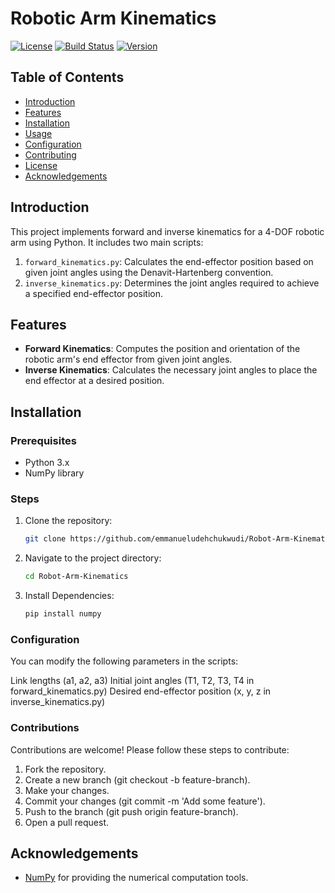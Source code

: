 # Robotic Arm Kinematics

[![License](https://img.shields.io/github/license/emmanueludehchukwudi/Robot-Arm-Kinematics)](LICENSE)
[![Build Status](https://img.shields.io/github/actions/workflow/status/emmanueludehchukwudi/Robot-Arm-Kinematics/ci.yml?branch=main)](https://github.com/emmanueludehchukwudi/Robot-Arm-Kinematics/actions)
[![Version](https://img.shields.io/github/v/release/emmanueludehchukwudi/Robot-Arm-Kinematics)](https://github.com/emmanueludehchukwudi/Robot-Arm-Kinematics/releases)

## Table of Contents

- [Introduction](#introduction)
- [Features](#features)
- [Installation](#installation)
- [Usage](#usage)
- [Configuration](#configuration)
- [Contributing](#contributing)
- [License](#license)
- [Acknowledgements](#acknowledgements)

## Introduction

This project implements forward and inverse kinematics for a 4-DOF robotic arm using Python. It includes two main scripts:
1. `forward_kinematics.py`: Calculates the end-effector position based on given joint angles using the Denavit-Hartenberg convention.
2. `inverse_kinematics.py`: Determines the joint angles required to achieve a specified end-effector position.

## Features

- **Forward Kinematics**: Computes the position and orientation of the robotic arm's end effector from given joint angles.
- **Inverse Kinematics**: Calculates the necessary joint angles to place the end effector at a desired position.

## Installation

### Prerequisites

- Python 3.x
- NumPy library

### Steps

1. Clone the repository:
   ```sh
   git clone https://github.com/emmanueludehchukwudi/Robot-Arm-Kinematics.git

2. Navigate to the project directory:
   ```sh
   cd Robot-Arm-Kinematics
   
3. Install Dependencies:
    ```sh
    pip install numpy
### Configuration
You can modify the following parameters in the scripts:

Link lengths (a1, a2, a3)
Initial joint angles (T1, T2, T3, T4 in forward_kinematics.py)
Desired end-effector position (x, y, z in inverse_kinematics.py)

### Contributions
Contributions are welcome! Please follow these steps to contribute:

1. Fork the repository.
2. Create a new branch (git checkout -b feature-branch).
3. Make your changes.
4. Commit your changes (git commit -m 'Add some feature').
5. Push to the branch (git push origin feature-branch).
6. Open a pull request.

## Acknowledgements

- [NumPy](https://numpy.org/) for providing the numerical computation tools.


